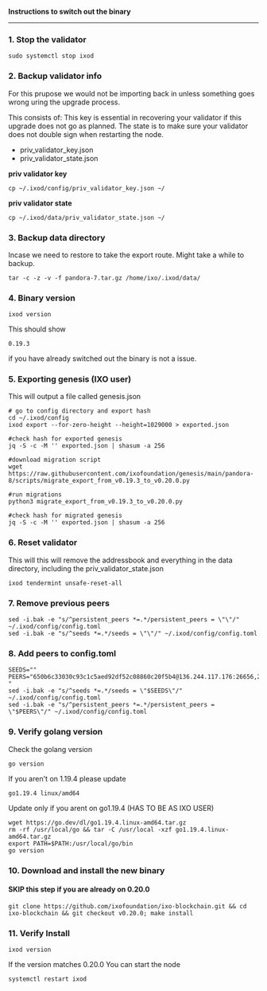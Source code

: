 **Instructions to switch out the binary**

---

### 1. Stop the validator

```
sudo systemctl stop ixod
```

### 2. Backup validator info

For this prupose we would not be importing back in unless something goes wrong uring the upgrade process.

This consists of:
This key is essential in recovering your validator if this upgrade does not go as planned. The state is to make sure your validator does not double sign when restarting the node.

- priv_validator_key.json
- priv_validator_state.json

**priv validator key**

```
cp ~/.ixod/config/priv_validator_key.json ~/
```

**priv validator state**

```
cp ~/.ixod/data/priv_validator_state.json ~/
```

### 3. Backup data directory

Incase we need to restore to take the export route. Might take a while to backup.

```
tar -c -z -v -f pandora-7.tar.gz /home/ixo/.ixod/data/
```

### 4. Binary version

    ixod version

This should show

    0.19.3

if you have already switched out the binary is not a issue.

### 5. Exporting genesis (IXO user)

This will output a file called genesis.json

    # go to config directory and export hash
    cd ~/.ixod/config
    ixod export --for-zero-height --height=1029000 > exported.json

    #check hash for exported genesis
    jq -S -c -M '' exported.json | shasum -a 256

    #download migration script
    wget https://raw.githubusercontent.com/ixofoundation/genesis/main/pandora-8/scripts/migrate_export_from_v0.19.3_to_v0.20.0.py

    #run migrations
    python3 migrate_export_from_v0.19.3_to_v0.20.0.py

    #check hash for migrated genesis
    jq -S -c -M '' exported.json | shasum -a 256

### 6. Reset validator

This will this will remove the addressbook and everything in the data directory, including the priv_validator_state.json

    ixod tendermint unsafe-reset-all

### 7. Remove previous peers

```
sed -i.bak -e "s/^persistent_peers *=.*/persistent_peers = \"\"/" ~/.ixod/config/config.toml
sed -i.bak -e "s/^seeds *=.*/seeds = \"\"/" ~/.ixod/config/config.toml
```

### 8. Add peers to config.toml

```
SEEDS=""
PEERS="650b6c33030c93c1c5aed92df52c08860c20f5b4@136.244.117.176:26656,2a7ef01058d42f9950b8e01415e60d6ee20e36f4@139.84.231.209:26656,245d3341fd17d302409f863e6e8863e276093150@57.128.144.250:26656
"
sed -i.bak -e "s/^seeds *=.*/seeds = \"$SEEDS\"/" ~/.ixod/config/config.toml
sed -i.bak -e "s/^persistent_peers *=.*/persistent_peers = \"$PEERS\"/" ~/.ixod/config/config.toml
```

### 9. Verify golang version

Check the golang version

```
go version
```

If you aren't on 1.19.4 please update

```
go1.19.4 linux/amd64
```

Update only if you arent on go1.19.4 (HAS TO BE AS IXO USER)

```
wget https://go.dev/dl/go1.19.4.linux-amd64.tar.gz
rm -rf /usr/local/go && tar -C /usr/local -xzf go1.19.4.linux-amd64.tar.gz
export PATH=$PATH:/usr/local/go/bin
go version
```

### 10. Download and install the new binary

#### SKIP this step if you are already on 0.20.0

```
git clone https://github.com/ixofoundation/ixo-blockchain.git && cd ixo-blockchain && git checkout v0.20.0; make install
```

### 11. Verify Install

    ixod version

If the version matches 0.20.0 You can start the node

    systemctl restart ixod
